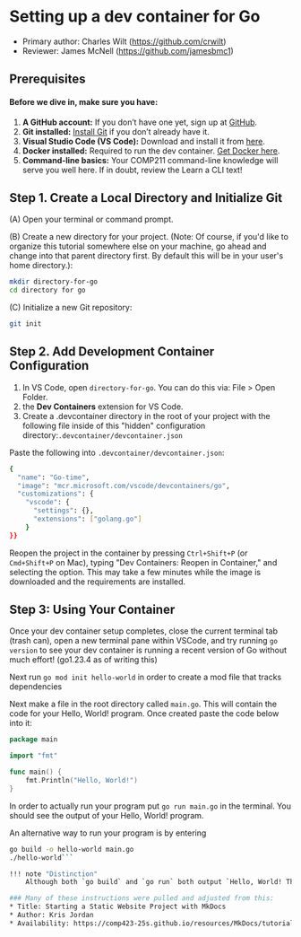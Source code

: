 # Setting up a dev container for Go

* Primary author: Charles Wilt (https://github.com/crwilt)
* Reviewer: James McNell (https://github.com/jamesbmc1)

## Prerequisites
#### Before we dive in, make sure you have:

1. **A GitHub account:** If you don’t have one yet, sign up at [GitHub](https://github.com/).
2. **Git installed:** [Install Git](https://git-scm.com/book/en/v2/Getting-Started-Installing-Git) if you don’t already have it.
3. **Visual Studio Code (VS Code):** Download and install it from [here](https://code.visualstudio.com/).
4. **Docker installed:** Required to run the dev container. [Get Docker here](https://www.docker.com/products/docker-desktop/).
5. **Command-line basics:** Your COMP211 command-line knowledge will serve you well here. If in doubt, review the Learn a CLI text!

## Step 1. Create a Local Directory and Initialize Git
(A) Open your terminal or command prompt.

(B) Create a new directory for your project. (Note: Of course, if you'd like to organize this tutorial somewhere else on your machine, go ahead and change into that parent directory first. By default this will be in your user's home directory.):


``` bash 
mkdir directory-for-go
cd directory for go
```

(C) Initialize a new Git repository:


``` bash 
git init
```
## Step 2. Add Development Container Configuration
1. In VS Code, open `directory-for-go`. You can do this via: File > Open Folder.
2.  the **Dev Containers** extension for VS Code.
3. Create a .devcontainer directory in the root of your project with the following file inside of this "hidden" configuration directory:`.devcontainer/devcontainer.json`

Paste the following into `.devcontainer/devcontainer.json`:
``` bash 
{
  "name": "Go-time",
  "image": "mcr.microsoft.com/vscode/devcontainers/go",
  "customizations": {
    "vscode": {
      "settings": {},
      "extensions": ["golang.go"]
    }
}}
```
Reopen the project in the container by pressing `Ctrl+Shift+P` (or `Cmd+Shift+P` on Mac), typing "Dev Containers: Reopen in Container," and selecting the option. This may take a few minutes while the image is downloaded and the requirements are installed.


## Step 3: Using Your Container
Once your dev container setup completes, close the current terminal tab (trash can), open a new terminal pane within VSCode, and try running `go version` to see your dev container is running a recent version of Go without much effort! (go1.23.4 as of writing this)

Next run `go mod init hello-world` in order to create a mod file that tracks dependencies

Next make a file in the root directory called `main.go`. This will contain the code for your Hello, World! program. Once created paste the code below into it:
```go
package main

import "fmt"

func main() {
	fmt.Println("Hello, World!")
}
```
In order to actually run your program put `go run main.go` in the terminal. You should see the output of your Hello, World! program. 

An alternative way to run your program is by entering 
```bash
go build -o hello-world main.go
./hello-world```

!!! note "Distinction"
    Although both `go build` and `go run` both output `Hello, World! They do very different things. `go build` creates an executable file with your go code, and needs `./hello world` to run it. `go run` compiles and runs the program in one step.

### Many of these instructions were pulled and adjusted from this:
* Title: Starting a Static Website Project with MkDocs
* Author: Kris Jordan 
* Availability: https://comp423-25s.github.io/resources/MkDocs/tutorial/